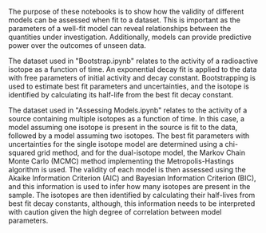 The purpose of these notebooks is to show how the validity of different models can be assessed when fit to a dataset. This is important as the parameters of a well-fit model can reveal relationships between the quantities under investigation. Additionally, models can provide predictive power over the outcomes of unseen data.

The dataset used in "Bootstrap.ipynb" relates to the activity of a radioactive isotope as a function of time. An exponential decay fit is applied to the data with free parameters of initial activity and decay constant. Bootstrapping is used to estimate best fit parameters and uncertainties, and the isotope is identified by calculating its half-life from the best fit decay constant.

The dataset used in "Assessing Models.ipynb" relates to the activity of a source containing multiple isotopes as a function of time. In this case, a model assuming one isotope is present in the source is fit to the data, followed by a model assuming two isotopes. The best fit parameters with uncertainties for the single isotope model are determined using a chi-squared grid method, and for the dual-isotope model, the Markov Chain Monte Carlo (MCMC) method implementing the Metropolis-Hastings algorithm is used. The validity of each model is then assessed using the Akaike Information Criterion (AIC) and Bayesian Information Criterion (BIC), and this information is used to infer how many isotopes are present in the sample. The isotopes are then identified by calculating their half-lives from best fit decay constants, although, this information needs to be interpreted with caution given the high degree of correlation between model parameters.
